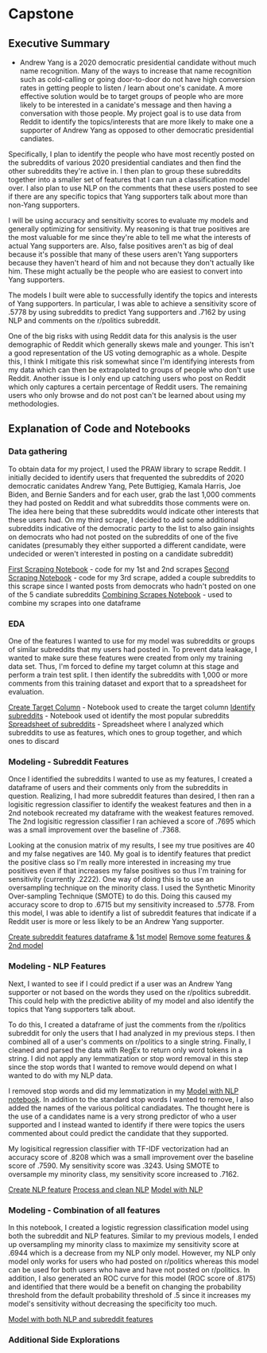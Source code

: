 # Capstone

## Executive Summary
- Andrew Yang is a 2020 democratic presidential candidate without much name recognition. Many of the ways to increase that name recognition such as cold-calling or going door-to-door do not have high conversion rates in getting people to listen / learn about one's canidate. A more effective solution would be to target groups of people who are more likely to be interested in a canidate's message and then having a conversation with those people. My project goal is to use data from Reddit to identify the topics/interests that are more likely to make one a supporter of Andrew Yang as opposed to other democratic presidential candiates.

Specifically, I plan to identify the people who have most recently posted on the subreddits of various 2020 presidential candiates  and then find the other subreddits they're active in. I then plan to group these subreddits together into a smaller set of features that I can run a classification model over. I also plan to use NLP on the comments that these users posted to see if there are any specific topics that Yang supporters talk about more than non-Yang supporters.

I will be using accuracy and sensitivity scores to evaluate my models and generally optimizing for sensitivity. My reasoning is that true positives are the most valuable for me since they're able to tell me what the interests of actual Yang supporters are. Also, false positives aren't as big of deal because it's possible that many of these users aren't Yang supporters because they haven't heard of him and not because they don't actually like him. These might actually be the people who are easiest to convert into Yang supporters.

The models I built were able to successfully identify the topics and interests of Yang supporters. In particular, I was able to achieve a sensitivity score of .5778 by using subreddits to predict Yang supporters and .7162 by using NLP and comments on the r/politics subreddit.

One of the big risks with using Reddit data for this analysis is the user demographic of Reddit which generally skews male and younger. This isn't a good representation of the US voting demographic as a whole. Despite this, I think I mitigate this risk somewhat since I'm identifying interests from my data which can then be extrapolated to groups of people who don't use Reddit. Another issue is I only end up catching users who post on Reddit which only captures a certain percentage of Reddit users. The remaining users who only browse and do not post can't be learned about using my methodologies.

## Explanation of Code and Notebooks

### Data gathering
To obtain data for my project, I used the PRAW library to scrape Reddit. I initially decided to identify users that frequented the subreddits of 2020 democratic canidates Andrew Yang, Pete Buttigieg, Kamala Harris, Joe Biden, and Bernie Sanders and for each user, grab the last 1,000 comments they had posted on Reddit and what subreddits those comments were on. The idea here being that these subreddits would indicate other interests that these users had. On my third scrape, I decided to add some additional subreddits indicative of the democratic party to the list to also gain insights on democrats who had not posted on the subreddits of one of the five canidates (presumably they either supported a different candidate, were undecided or weren't interested in posting on a candidate subreddit)

[First Scraping Notebook](1_First_Scraping_Notebook.ipynb) - code for my 1st and 2nd scrapes
[Second Scraping Notebook](2_Second_Scraping_Notebook.ipynb) - code for my 3rd scrape, added a couple subreddits to this scrape since I wanted posts from democrats who hadn't posted on one of the 5 candiate subreddits
[Combining Scrapes Notebook](3_Combine_Scrapes.ipynb) - used to combine my scrapes into one dataframe

### EDA
One of the features I wanted to use for my model was subreddits or groups of similar subreddits that my users had posted in. To prevent data leakage, I wanted to make sure these features were created from only my training data set. Thus, I'm forced to define my target column at this stage and perform a train test split. I then identify the subreddits with 1,000 or more comments  from this training dataset and export that to a spreadsheet for evaluation.

[Create Target Column](4_Create_Target_Column.ipynb) - Notebook used to create the target column
[Identify subreddits](5_Subreddit_Group) - Notebook used ot identify the most popular subreddits
[Spreadsheet of subreddits](fin_subreddit_group.numbers) - Spreadsheet where I analyzed which subreddits to use as features, which ones to group together, and which ones to discard

### Modeling - Subreddit Features
Once I identified the subreddits I wanted to use as my features, I created a dataframe of users and their comments only from the subreddits in question. Realizing, I had more subreddit features than desired, I then ran a logisitic regression classifier to identify the weakest features and then in a 2nd notebook recreated my dataframe with the weakest features removed. The 2nd logisitic regression classifier I ran achieved a score of .7695 which was a small improvement over the baseline of .7368.

Looking at the conusion matrix of my results, I see my true positives are 40 and my false negatives are 140. My goal is to identify features that predict the positive class so I'm really more interested in increasing my true positives even if that increases my false positives so thus I'm training for sensitivity (currently .2222). One way of doing this is to use an oversampling technique on the minority class. I used the Synthetic Minority Over-sampling Technique (SMOTE) to do this. Doing this caused my accuracy score to drop to .6715 but my sensitivity increased to .5778. From this model, I was able to identify a list of subreddit features that indicate if a Reddit user is more or less likely to be an Andrew Yang supporter.

[Create subreddit features dataframe & 1st model](6_Subreddit_Features_&_First_Model.ipynb)
[Remove some features & 2nd model](7_Remove_features_&_2nd_model.ipynb)

### Modeling - NLP Features
Next, I wanted to see if I could predict if a user was an Andrew Yang supporter or not based on the words they used on the r/politics subreddit. This could help with the predictive ability of my model and also identify the topics that Yang supporters talk about.

To do this, I created a dataframe of just the comments from the r/politics subreddit for only the users that I had analyzed in my previous steps. I then combined all of a user's comments on r/politics to a single string. Finally, I cleaned and parsed the data with RegEx to return only word tokens in a string. I did not apply any lemmatization or stop word removal in this step since the stop words that I wanted to remove would depend on what I wanted to do with my NLP data.

I removed stop words and did my lemmatization in my [Model with NLP notebook](10_NLP_model.ipynb). In addition to the standard stop words I wanted to remove, I also added the names of the various political candiadates. The thought here is the use of a candidates name is a very strong predictor of who a user supported and I instead wanted to identify if there were topics the users commented about could predict the candidate that they supported. 

My logisitical regression classifier with TF-IDF vectorization had an accuracy score of .8208 which was a small improvement over the baseline score of .7590. My sensitivity score was .3243. Using SMOTE to oversample my minority class, my sensitivity score increased to .7162.

[Create NLP feature](8_Create_NLP_features.ipynb)
[Process and clean NLP](9_Process_&_Clean_NLP.ipynb)
[Model with NLP](10_NLP_model.ipynb)

### Modeling - Combination of all features
In this notebook, I created a logistic regression classification model using both the subreddit and NLP features. Similar to my previous models, I ended up oversampling my minority class to maximize my sensitivity score at .6944 which is a decrease from my NLP only model. However, my NLP only model only works for users who had posted on r/politics whereas this model can be used for both users who have and have not posted on r/politics. In addition, I also generated an ROC curve for this model (ROC score of .8175) and identified that there would be a benefit on changing the probability threshold from the default probability threshold of .5 since it increases my model's sensitivity without decreasing the specificity too much.

[Model with both NLP and subreddit features](11_Model_subreddit_&_NLP.ipynb)

### Additional Side Explorations



